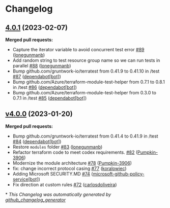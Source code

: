 # Changelog

## [4.0.1](https://github.com/Azure/terraform-azurerm-network-security-group/tree/4.0.1) (2023-02-07)

**Merged pull requests:**

- Capture the iterator variable to avoid concurrent test error [\#89](https://github.com/Azure/terraform-azurerm-network-security-group/pull/89) ([lonegunmanb](https://github.com/lonegunmanb))
- Add random string to test resource group name so we can run tests in parallel [\#88](https://github.com/Azure/terraform-azurerm-network-security-group/pull/88) ([lonegunmanb](https://github.com/lonegunmanb))
- Bump github.com/gruntwork-io/terratest from 0.41.9 to 0.41.10 in /test [\#87](https://github.com/Azure/terraform-azurerm-network-security-group/pull/87) ([dependabot[bot]](https://github.com/apps/dependabot))
- Bump github.com/Azure/terraform-module-test-helper from 0.7.1 to 0.8.1 in /test [\#86](https://github.com/Azure/terraform-azurerm-network-security-group/pull/86) ([dependabot[bot]](https://github.com/apps/dependabot))
- Bump github.com/Azure/terraform-module-test-helper from 0.3.0 to 0.7.1 in /test [\#85](https://github.com/Azure/terraform-azurerm-network-security-group/pull/85) ([dependabot[bot]](https://github.com/apps/dependabot))

## [v4.0.0](https://github.com/Azure/terraform-azurerm-network-security-group/tree/v4.0.0) (2023-01-20)

**Merged pull requests:**

- Bump github.com/gruntwork-io/terratest from 0.41.4 to 0.41.9 in /test [\#84](https://github.com/Azure/terraform-azurerm-network-security-group/pull/84) ([dependabot[bot]](https://github.com/apps/dependabot))
- Restore `modules` folder [\#83](https://github.com/Azure/terraform-azurerm-network-security-group/pull/83) ([lonegunmanb](https://github.com/lonegunmanb))
- Refactor terraform code to meet codex requirements. [\#82](https://github.com/Azure/terraform-azurerm-network-security-group/pull/82) ([Pumpkin-3906](https://github.com/Pumpkin-3906))
- Modernize the module architecture [\#78](https://github.com/Azure/terraform-azurerm-network-security-group/pull/78) ([Pumpkin-3906](https://github.com/Pumpkin-3906))
- fix: change incorrect protocol casing [\#77](https://github.com/Azure/terraform-azurerm-network-security-group/pull/77) ([koralowiec](https://github.com/koralowiec))
- Adding Microsoft SECURITY.MD [\#74](https://github.com/Azure/terraform-azurerm-network-security-group/pull/74) ([microsoft-github-policy-service[bot]](https://github.com/apps/microsoft-github-policy-service))
- Fix direction at custom rules [\#72](https://github.com/Azure/terraform-azurerm-network-security-group/pull/72) ([carlosdoliveira](https://github.com/carlosdoliveira))



\* *This Changelog was automatically generated by [github_changelog_generator](https://github.com/github-changelog-generator/github-changelog-generator)*
